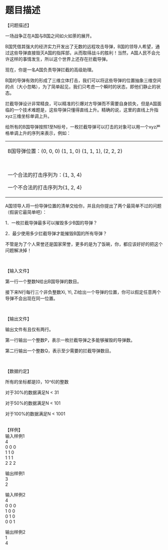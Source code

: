 # 题目描述


<p class="MsoNormal">
<span style="color:#0000ff;"></span>【问题描述】
</p>
<p>
一场战争正在A国与B国之间如火如荼的展开。
</p>
<p>
B国凭借其强大的经济实力开发出了无数的远程攻击导弹，B国的领导人希望，通过这些导弹直接毁灭A国的指挥部，从而取得战斗的胜利！当然，A国人民不会允许这样的事情发生，所以这个世界上还存在拦截导弹。
</p>
<p>
现在，你是一名A国负责导弹拦截的高级助理。
</p>
<p>
B国的导弹有效的形成了三维立体打击，我们可以将这些导弹的位置抽象三维空间的点（大小忽略），为了简单起见，我们只考虑一个瞬时的状态，即他们静止的状态。
</p>
<p>
拦截导弹设计非常精良，可以精准的引爆对方导弹而不需要自身损失，但是A国面临的一个技术难题是，这些导弹只懂得直线上升。精确的说，这里的直线上升指xyz三维坐标单调上升。
</p>
<p>
给所有的B国导弹按照1至N标号，一枚拦截导弹可以打击的对象可以用一个xyz严格单调上升的序列来表示，例如：
</p>
<table>
<tbody>
<tr>
<td valign="top" width="568">
<p>
B国导弹位置：(0, 0, 0) (1, 1, 0) (1, 1, 1), (2, 2, 2)
</p>
<p>
<br/>
</p>
<p>
一个合法的打击序列为：{1, 3, 4}
</p>
<p>
一个不合法的打击序列为{1, 2, 4}
</p>
</td>
</tr>
</tbody>
</table>
<p>
A国领导人将一份导弹位置的清单交给你，并且向你提出了两个最简单不过的问题（假装它最简单吧）：
</p>
<p>
1．一枚拦截导弹最多可以摧毁多少B国的导弹？
</p>
<p>
2．最少使用多少拦截导弹才能摧毁B国的所有导弹？
</p>
<p>
不管是为了个人荣誉还是国家<span style="white-space:normal;">荣誉</span>，更多的是为了饭碗，你，都应该好好的把这个问题解决掉！
</p>
<p>
<br/>
</p>
<p>
【输入文件】
</p>
<p>
第一行一个整数N给出B国导弹的数目。
</p>
<p>
接下来N行每行三个非负整数Xi, Yi, Zi给出一个导弹的位置，你可以假定任意两个导弹不会出现在同一位置。
</p>
<p>
<br/>
</p>
<p>
【输出文件】
</p>
<p>
输出文件有且仅有两行。
</p>
<p>
第一行输出一个整数P，表示一枚拦截导弹之多能够摧毁的导弹数。
</p>
<p>
第二行输出一个整数Q，表示至少需要的拦截导弹数目。
</p>
<p>
<br/>
</p>
<p>
【数据约定】
</p>
<p>
所有的坐标都是[0，10^6]的整数
</p>
<p>
对于30%的数据满足N &lt; 31
</p>
<p>
对于50%的数据满足N &lt; 101
</p>
<p>
对于100%的数据满足N &lt; 1001
</p>
<p>
<br/>
【样例】<br/>
输入样例1 <br/>
4 <br/>
0 0 0 <br/>
1 1 0<br/>
1 1 1<br/>
2 2 2
</p>
<p>
输出样例1<br/>
3<br/>
2
</p>
<p>
输入样例2<br/>
4<br/>
0 0 0 <br/>
1 0 0<br/>
0 1 0<br/>
0 0 1
</p>
<p>
输出样例2<br/>
1<br/>
4
</p>
